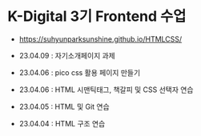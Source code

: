 # K-Digital 3기 Frontend 수업

+ https://suhyunparksunshine.github.io/HTMLCSS/

+ 23.04.09 : 자기소개페이지 과제
+ 23.04.06 : pico css 활용 페이지 만들기
+ 23.04.06 : HTML 시맨틱태그, 책갈피 및 CSS 선택자 연습
+ 23.04.05 : HTML 및 Git 연습
+ 23.04.04 : HTML 구조 연습